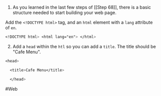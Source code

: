 1. As you learned in the last few steps of [[Step 68]], there is a basic structure needed to start building your web page.

Add the `<!DOCTYPE html>` tag, and an `html` element with a `lang` attribute of `en`.

```css
<!DOCTYPE html> <html lang="en"> </html>

```


2. Add a `head` within the `htl` so you can add a `title`. The title should be "Cafe Menu".

```css
<head>

  <title>Cafe Menu</title>

  </head>
```

#Web